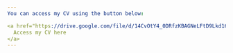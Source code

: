 ```yaml
---
You can access my CV using the button below:

<a href="https://drive.google.com/file/d/14CvOtY4_0DRfzKBAGNeLFtD9Lkd16zRG/view?usp=sharing" target="_blank" style="display: inline-block; padding: 12px 24px; background-color: #007ACC; color: white; text-decoration: none; border-radius: 5px; font-weight: bold; margin-top: 20px;">
  Access my CV here
</a>
---
```

